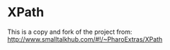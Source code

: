 # XPath

This is a copy and fork of the project from: http://www.smalltalkhub.com/#!/~PharoExtras/XPath
